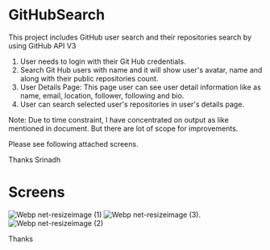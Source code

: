 # GitHubSearch

This project includes GitHub user search and their repositories search by using GitHub API V3

1. User needs to login with their Git Hub credentials.
2. Search Git Hub users with name and it will show user's avatar, name and along with their public repositories count.
3. User Details Page: This page user can see user detail information like as name, email, location, follower, following and bio.
4. User can search selected user's repositories in user's details page. 


Note: Due to time constraint, I have concentrated on output as like mentioned in document. But there are lot of scope for improvements.

Please see following attached screens.

Thanks
Srinadh

# Screens 

![Webp net-resizeimage (1)](https://user-images.githubusercontent.com/28667119/79009677-b3df8c80-7b25-11ea-9e74-55a6b4dc27bc.png)   ![Webp net-resizeimage (3)](https://user-images.githubusercontent.com/28667119/79009704-c659c600-7b25-11ea-9d26-a9117fffa1a6.png).  ![Webp net-resizeimage (2)](https://user-images.githubusercontent.com/28667119/79009750-e38e9480-7b25-11ea-8d32-bbbd786b9b49.png)

Thanks
